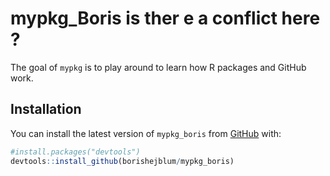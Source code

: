 
<!-- README.md is generated from README.Rmd. Please edit that file -->

# mypkg\_Boris is ther e a conflict here ?

<!-- badges: start -->

<!-- badges: end -->

The goal of `mypkg` is to play around to learn how R packages and GitHub
work.

## Installation

You can install the latest version of `mypkg_boris` from
[GitHub](https://github.com/borishejblum/mypkg_boris) with:

``` r
#install.packages("devtools")
devtools::install_github(borishejblum/mypkg_boris)
```
